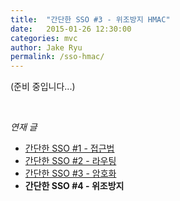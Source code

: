 ```yaml
---
title:  "간단한 SSO #3 - 위조방지 HMAC"
date:   2015-01-26 12:30:00
categories: mvc
author: Jake Ryu
permalink: /sso-hmac/
---
```


(준비 중입니다...)

<br />

*연재 글*

- [간단한 SSO #1 - 접근법](/sso-approach/)
- [간단한 SSO #2 - 라우팅](/sso-routing/)
- [간단한 SSO #3 - 암호화](/sso-encryption/)
- **간단한 SSO #4 - 위조방지**